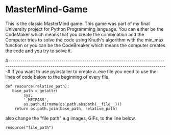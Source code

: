 # MasterMind-Game
This is the classic MasterMind game. This game was part of my final University project for Python Programming language.
You can either be the CodeMaker which means that you create the combination and the Computer tries to solve the code using Knuth's algorithm with the min_max function
or you can be the CodeBreaker which means the computer creates the code and you try to solve it.


#-----------------------------------------------------------------------------------------------------------------------------------------------------------#
If you want to use pyinstaller to create a .exe file you need to use the lines of code below to the beginning of every file.

```
def resource(relative_path):
   base_path = getattr(
        sys,
        '_MEIPASS',
        os.path.dirname(os.path.abspath(__file__)))
    return os.path.join(base_path, relative_path)
```
also change the "file path" e.g images, GIFs,  to the line below.
```
resource("file_path")

